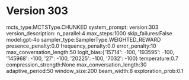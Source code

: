 # Version 303

mcts_type:MCTSType.CHUNKED
system_prompt:
version:303
version_description:
n_parallel:4
max_steps:1000
skip_failures:False
model:gpt-4o
sampler_type:SamplerType.WEIGHTED_REWARD
presence_penalty:0.0
frequency_penalty:0.0
error_penalty:10
max_conversation_length:50
logit_bias:{'15714': -100, '193595': -100, '145968': -100, '27': -100, '20225': -100, '7032': -100}
temperature:0.7
compression_strength:None
max_conversation_length:30
adaptive_period:50
window_size:200
beam_width:8
exploration_prob:0.1
